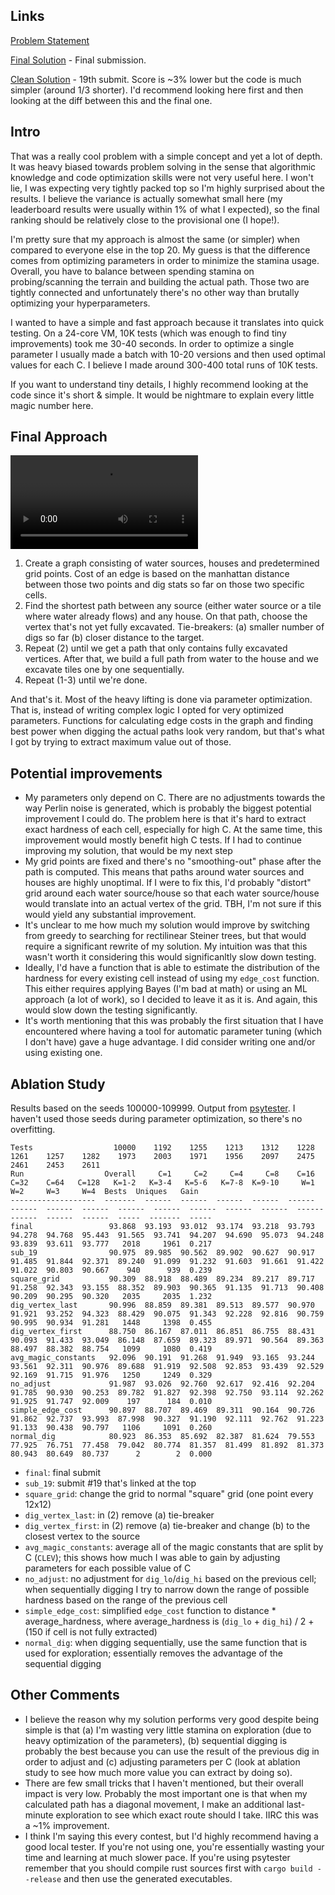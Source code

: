 ## Links

[Problem Statement](https://atcoder.jp/contests/ahc018)

[Final Solution](https://github.com/FakePsyho/cpcontests/blob/master/atcoder/ahc018/main.cpp) - Final submission. 

[Clean Solution](https://github.com/FakePsyho/cpcontests/blob/master/atcoder/ahc018/main_19.cpp) - 19th submit. Score is ~3% lower but the code is much simpler (around 1/3 shorter). I'd recommend looking here first and then looking at the diff between this and the final one.


## Intro

That was a really cool problem with a simple concept and yet a lot of depth. It was heavy biased towards problem solving in the sense that algorithmic knowledge and code optimization skills were not very useful here. I won't lie, I was expecting very tightly packed top so I'm highly surprised about the results. I believe the variance is actually somewhat small here (my leaderboard results were usually within 1% of what I expected), so the final ranking should be relatively close to the provisional one (I hope!).

I'm pretty sure that my approach is almost the same (or simpler) when compared to everyone else in the top 20. My guess is that the difference comes from optimizing parameters in order to minimize the stamina usage. Overall, you have to balance between spending stamina on probing/scanning the terrain and building the actual path. Those two are tightly connected and unfortunately there's no other way than brutally optimizing your hyperparameters.

I wanted to have a simple and fast approach because it translates into quick testing. On a 24-core VM, 10K tests (which was enough to find tiny improvements) took me 30-40 seconds. In order to optimize a single parameter I usually made a batch with 10-20 versions and then used optimal values for each C. I believe I made around 300-400 total runs of 10K tests. 

If you want to understand tiny details, I highly recommend looking at the code since it's short & simple. It would be nightmare to explain every little magic number here.


## Final Approach

![](https://github.com/FakePsyho/cpcontests/blob/master/topcoder/mm143/seed100047.mp4)

1. Create a graph consisting of water sources, houses and predetermined grid points. Cost of an edge is based on the manhattan distance between those two points and dig stats so far on those two specific cells.
2. Find the shortest path between any source (either water source or a tile where water already flows) and any house. On that path, choose the vertex that's not yet fully excavated. Tie-breakers: (a) smaller number of digs so far (b) closer distance to the target.
3. Repeat (2) until we get a path that only contains fully excavated vertices. After that, we build a full path from water to the house and we excavate tiles one by one sequentially. 
4. Repeat (1-3) until we're done.

And that's it. Most of the heavy lifting is done via parameter optimization. That is, instead of writing complex logic I opted for very optimized parameters. Functions for calculating edge costs in the graph and finding best power when digging the actual paths look very random, but that's what I got by trying to extract maximum value out of those.


## Potential improvements

- My parameters only depend on C. There are no adjustments towards the way Perlin noise is generated, which is probably the biggest potential improvement I could do. The problem here is that it's hard to extract exact hardness of each cell, especially for high C. At the same time, this improvement would mostly benefit high C tests. If I had to continue improving my solution, that would be my next step
- My grid points are fixed and there's no "smoothing-out" phase after the path is computed. This means that paths around water sources and houses are highly unoptimal. If I were to fix this, I'd probably "distort" grid around each water source/house so that each water source/house would translate into an actual vertex of the grid. TBH, I'm not sure if this would yield any substantial improvement.
- It's unclear to me how much my solution would improve by switching from greedy to searching for rectilinear Steiner trees, but that would require a significant rewrite of my solution. My intuition was that this wasn't worth it considering this would significanltly slow down testing.
- Ideally, I'd have a function that is able to estimate the distribution of the hardness for every existing cell instead of using my `edge_cost` function. This either requires applying Bayes (I'm bad at math) or using an ML approach (a lot of work), so I decided to leave it as it is. And again, this would slow down the testing significantly.
- It's worth mentioning that this was probably the first situation that I have encountered where having a tool for automatic parameter tuning (which I don't have) gave a huge advantage. I did consider writing one and/or using existing one. 


## Ablation Study

Results based on the seeds 100000-109999. Output from [psytester](https://github.com/FakePsyho/psytester). I haven't used those seeds during parameter optimization, so there's no overfitting.


```
Tests                  10000    1192    1255    1213    1312    1228    1261    1257    1282    1973    2003    1971    1956    2097    2475    2461    2453    2611
Run                  Overall     C=1     C=2     C=4     C=8    C=16    C=32    C=64   C=128   K=1-2   K=3-4   K=5-6   K=7-8  K=9-10     W=1     W=2     W=3     W=4  Bests  Uniques   Gain
-------------------  -------  ------  ------  ------  ------  ------  ------  ------  ------  ------  ------  ------  ------  ------  ------  ------  ------  ------  -----  -------  -----
final                 93.868  93.193  93.012  93.174  93.218  93.793  94.278  94.768  95.443  91.565  93.741  94.207  94.690  95.073  94.248  93.839  93.611  93.777   2018     1961  0.217
sub_19                90.975  89.985  90.562  89.902  90.627  90.917  91.485  91.844  92.371  89.240  91.099  91.232  91.603  91.661  91.422  91.022  90.803  90.667    940      939  0.239
square_grid           90.309  88.918  88.489  89.234  89.217  89.717  91.258  92.343  93.155  88.352  89.903  90.365  91.135  91.713  90.408  90.209  90.295  90.320   2035     2035  1.232
dig_vertex_last       90.996  88.859  89.381  89.513  89.577  90.970  91.921  93.252  94.323  88.429  90.075  91.343  92.228  92.816  90.759  90.995  90.934  91.281   1448     1398  0.455
dig_vertex_first      88.750  86.167  87.011  86.851  86.755  88.431  90.093  91.433  93.049  86.148  87.659  89.323  89.971  90.564  89.363  88.497  88.382  88.754   1099     1080  0.419
avg_magic_constants   92.096  90.191  91.268  91.949  93.165  93.244  93.561  92.311  90.976  89.688  91.919  92.508  92.853  93.439  92.529  92.169  91.715  91.976   1250     1249  0.329
no_adjust             91.987  93.026  92.760  92.617  92.416  92.204  91.785  90.930  90.253  89.782  91.827  92.398  92.750  93.114  92.262  91.925  91.747  92.009    197      184  0.010
simple_edge_cost      90.897  88.707  89.469  89.311  90.164  90.726  91.862  92.737  93.993  87.998  90.327  91.190  92.111  92.762  91.223  91.133  90.438  90.797   1106     1091  0.260
normal_dig            80.923  86.353  85.692  82.387  81.624  79.553  77.925  76.751  77.458  79.042  80.774  81.357  81.499  81.892  81.373  80.943  80.649  80.737      2        2  0.000
```


- `final`: final submit
- `sub_19`: submit #19 that's linked at the top
- `square_grid`: change the grid to normal "square" grid (one point every 12x12)
- `dig_vertex_last`: in (2) remove (a) tie-breaker
- `dig_vertex_first`: in (2) remove (a) tie-breaker and change (b) to the closest vertex to the source
- `avg_magic_constants`: average all of the magic constants that are split by C (`CLEV`); this shows how much I was able to gain by adjusting parameters for each possible value of C
- `no_adjust`: no adjustment for `dig_lo`/`dig_hi` based on the previous cell; when sequentially digging I try to narrow down the range of possible hardness based on the range of the previous cell
- `simple_edge_cost`: simplified `edge_cost` function to distance * average_hardness, where average_hardness is (`dig_lo` + `dig_hi`) / 2 + (150 if cell is not fully extracted)
- `normal_dig`: when digging sequentially, use the same function that is used for exploration; essentially removes the advantage of the sequential digging

## Other Comments

- I believe the reason why my solution performs very good despite being simple is that (a) I'm wasting very little stamina on exploration (due to heavy optimization of the parameters), (b) sequential digging is probably the best because you can use the result of the previous dig in order to adjust and (c) adjusting parameters per C (look at ablation study to see how much more value you can extract by doing so).
- There are few small tricks that I haven't mentioned, but their overall impact is very low. Probably the most important one is that when my calculated path has a diagonal movement, I make an additional last-minute exploration to see which exact route should I take. IIRC this was a ~1% improvement. 
- I think I'm saying this every contest, but I'd highly recommend having a good local tester. If you're not using one, you're essentially wasting your time and learning at much slower pace. If you're using psytester remember that you should compile rust sources first with `cargo build --release` and then use the generated executables.
